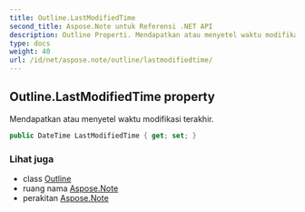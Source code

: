 ```yaml
---
title: Outline.LastModifiedTime
second_title: Aspose.Note untuk Referensi .NET API
description: Outline Properti. Mendapatkan atau menyetel waktu modifikasi terakhir.
type: docs
weight: 40
url: /id/net/aspose.note/outline/lastmodifiedtime/
---
```

## Outline.LastModifiedTime property

Mendapatkan atau menyetel waktu modifikasi terakhir.

```csharp
public DateTime LastModifiedTime { get; set; }
```

### Lihat juga

* class [Outline](../)
* ruang nama [Aspose.Note](../../outline/)
* perakitan [Aspose.Note](../../../)



